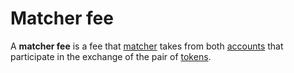 # Matcher fee

A **matcher fee** is a fee that [matcher](https://docs.waves.exchange/en/waves-matcher/) takes from both [accounts](/en/blockchain/account) that participate in the exchange of the pair of [tokens](/en/blockchain/token).
